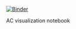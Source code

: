 [![Binder](https://mybinder.org/badge_logo.svg)](https://mybinder.org/v2/gh/org-arl/EE2111A-2022/blob/main/Week6/AC_visualization_2020.ipynb)

AC visualization notebook
